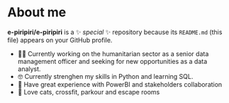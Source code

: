 # About me
**e-piripiri/e-piripiri** is a ✨ _special_ ✨ repository because its `README.md` (this file) appears on your GitHub profile.

- 🕵️‍♀️ Currently working on the humanitarian sector as a senior data management officer and seeking for new opportunities as a data analyst. 
- 🤓 Currently strenghen my skills in Python and learning SQL.
- 💬 Have great experience with PowerBI and stakeholders collaboration
- 🥳 Love cats, crossfit, parkour and escape rooms


